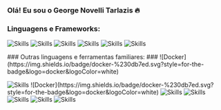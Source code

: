### Olá! Eu sou o George Novelli Tarlazis 🔥 ###

### Linguagens e Frameworks: ### 
<p>
  <img src="https://img.shields.io/badge/JavaScript-F7DF1E?style=for-the-badge&logo=javascript&logoColor=black" alt="Skills"/>
  <img src="https://img.shields.io/badge/TypeScript-007ACC?style=for-the-badge&logo=typescript&logoColor=white" alt="Skills"/>
  <img src="https://img.shields.io/badge/React-20232A?style=for-the-badge&logo=react&logoColor=61DAFB" alt="Skills"/>
  <img src="https://img.shields.io/badge/Node.js-43853D?style=for-the-badge&logo=node.js&logoColor=white" alt="Skills"/>
  <img src="https://img.shields.io/badge/Java-ED8B00?style=for-the-badge&logo=openjdk&logoColor=white" alt="Skills"/>
  <img src="https://img.shields.io/badge/Spring-6DB33F?style=for-the-badge&logo=spring&logoColor=white" alt="Skills"/>
</p>
### Outras linguagens e ferramentas familiares: ### 
 ![Docker](https://img.shields.io/badge/docker-%230db7ed.svg?style=for-the-badge&logo=docker&logoColor=white)
<p>
   <img src="https://img.shields.io/badge/MySQL-00000F?style=for-the-badge&logo=mysql&logoColor=white" alt="Skills"/>
   ![Docker](https://img.shields.io/badge/docker-%230db7ed.svg?style=for-the-badge&logo=docker&logoColor=white)
   <img src="" alt="Skills"/>
   <img src="" alt="Skills"/>
   <img src="" alt="Skills"/>
   <img src="" alt="Skills"/>
   <img src="" alt="Skills"/>
</p>

 
